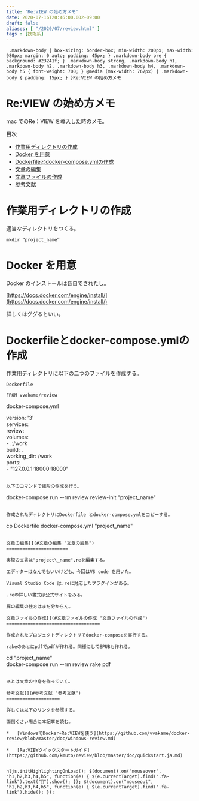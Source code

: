 ```yaml
---
title: 'Re:VIEW の始め方メモ'
date: 2020-07-16T20:46:00.002+09:00
draft: false
aliases: [ "/2020/07/review.html" ]
tags : [技術系]
---
```


     .markdown-body { box-sizing: border-box; min-width: 200px; max-width: 980px; margin: 0 auto; padding: 45px; } .markdown-body pre { background: #23241f; } .markdown-body strong, .markdown-body h1, .markdown-body h2, .markdown-body h3, .markdown-body h4, .markdown-body h5 { font-weight: 700; } @media (max-width: 767px) { .markdown-body { padding: 15px; } }Re:VIEW の始め方メモ

Re:VIEW の始め方メモ[](#Re:VIEW_の始め方メモ "Re:VIEW_の始め方メモ")
==================================================

mac でのRe：VIEW を導入した時のメモ。

目次

*   [作業用ディレクトリの作成](#作業用ディレクトリの作成)
*   [Docker を用意](#Docker_を用意)
*   [Dockerfileとdocker-compose.ymlの作成](#Dockerfileとdocker-compose.ymlの作成)
*   [文章の編集](#文章の編集)
*   [文章ファイルの作成](#文章ファイルの作成)
*   [参考文献](#参考文献)

作業用ディレクトリの作成[](#作業用ディレクトリの作成 "作業用ディレクトリの作成")
============================================

適当なディレクトリをつくる。

```
mkdir “project_name”
```

Docker を用意[](#Docker_を用意 "Docker_を用意")
======================================

Docker のインストールは各自でされたし。

[https://docs.docker.com/engine/install/](https://docs.docker.com/engine/install/)

詳しくはググるといい。

Dockerfileとdocker-compose.ymlの作成[](#Dockerfileとdocker-compose.ymlの作成 "Dockerfileとdocker-compose.ymlの作成")
========================================================================================================

作業用ディレクトリに以下の二つのファイルを作成する。

```
Dockerfile  
  
FROM vvakame/review
``````
docker-compose.yml  
  
version: '3'  
services:  
 review:  
   volumes:  
     - .:/work  
   build: .  
   working_dir: /work  
   ports:  
     - "127.0.0.1:18000:18000"
```

以下のコマンドで雛形の作成を行う。

```
docker-compose run --rm review review-init "project_name"
```

作成されたディレクトリにDockerfile とdocker-compose.ymlをコピーする。

```
cp Dockerfile docker-compose.yml "project_name"
```

文章の編集[](#文章の編集 "文章の編集")
=======================

実際の文書は"project\_name".reを編集する。

エディターはなんでもいいけども、今回はVS code を用いた。

Visual Studio Code は.reに対応したプラグインがある。

.reの詳しい書式は公式サイトをみる。

扉の編集の仕方はまだ分からん。

文章ファイルの作成[](#文章ファイルの作成 "文章ファイルの作成")
===================================

作成されたプロジェクトディレクトリでdocker-composeを実行する。

rakeのあとにpdfでpdfが作れる。同様にしてEPUBも作れる。

```
cd "project_name"  
docker-compose run --rm review rake pdf
```

あとは文章の中身を作っていく。

参考文献[](#参考文献 "参考文献")
====================

詳しくは以下のリンクを参照する。

面倒くさい場合に本記事を読む。

*   [WindowsでDocker+Re:VIEWを使う](https://github.com/vvakame/docker-review/blob/master/doc/windows-review.md)
    
*   [Re:VIEWクイックスタートガイド](https://github.com/kmuto/review/blob/master/doc/quickstart.ja.md)
    

hljs.initHighlightingOnLoad(); $(document).on("mouseover", "h1,h2,h3,h4,h5", function(e) { $(e.currentTarget).find(".fa-link").text("🔗").show(); }); $(document).on("mouseout", "h1,h2,h3,h4,h5", function(e) { $(e.currentTarget).find(".fa-link").hide(); });